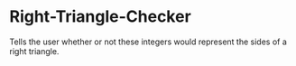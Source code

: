 # Right-Triangle-Checker
Tells the user whether or not these integers would represent the sides of a right triangle.
